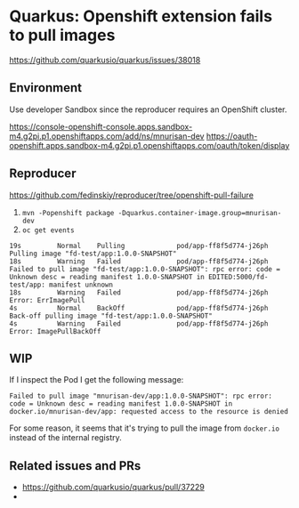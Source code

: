 # Quarkus: Openshift extension fails to pull images

https://github.com/quarkusio/quarkus/issues/38018

## Environment

Use developer Sandbox since the reproducer requires an OpenShift cluster.

https://console-openshift-console.apps.sandbox-m4.g2pi.p1.openshiftapps.com/add/ns/mnurisan-dev
https://oauth-openshift.apps.sandbox-m4.g2pi.p1.openshiftapps.com/oauth/token/display


## Reproducer

https://github.com/fedinskiy/reproducer/tree/openshift-pull-failure

1. `mvn -Popenshift package -Dquarkus.container-image.group=mnurisan-dev`
2. `oc get events`

```
19s         Normal    Pulling             pod/app-ff8f5d774-j26ph    Pulling image "fd-test/app:1.0.0-SNAPSHOT"
18s         Warning   Failed              pod/app-ff8f5d774-j26ph    Failed to pull image "fd-test/app:1.0.0-SNAPSHOT": rpc error: code = Unknown desc = reading manifest 1.0.0-SNAPSHOT in EDITED:5000/fd-test/app: manifest unknown
18s         Warning   Failed              pod/app-ff8f5d774-j26ph    Error: ErrImagePull
4s          Normal    BackOff             pod/app-ff8f5d774-j26ph    Back-off pulling image "fd-test/app:1.0.0-SNAPSHOT"
4s          Warning   Failed              pod/app-ff8f5d774-j26ph    Error: ImagePullBackOff
```


## WIP

If I inspect the Pod I get the following message:

```
Failed to pull image "mnurisan-dev/app:1.0.0-SNAPSHOT": rpc error: code = Unknown desc = reading manifest 1.0.0-SNAPSHOT in docker.io/mnurisan-dev/app: requested access to the resource is denied
```

For some reason, it seems that it's trying to pull the image from `docker.io` instead of the internal registry.

## Related issues and PRs

- https://github.com/quarkusio/quarkus/pull/37229
- 
